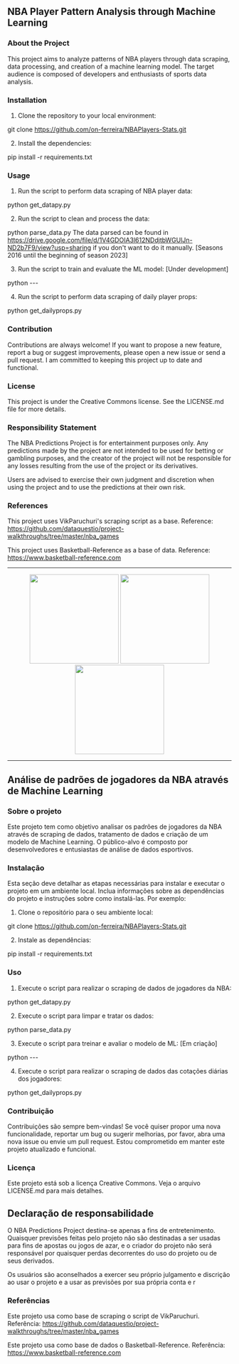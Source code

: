 ## **NBA Player Pattern Analysis through Machine Learning**

### About the Project
This project aims to analyze patterns of NBA players through data scraping, data processing, and creation of a machine learning model. The target audience is composed of developers and enthusiasts of sports data analysis.

### Installation

1. Clone the repository to your local environment:

git clone https://github.com/on-ferreira/NBAPlayers-Stats.git

2. Install the dependencies:

pip install -r requirements.txt

### Usage

1. Run the script to perform data scraping of NBA player data:

python get_datapy.py

2. Run the script to clean and process the data:

python parse_data.py
The data parsed can be found in https://drive.google.com/file/d/1V4GDOIA3l612NDdjtbWGUlJn-ND2b7F9/view?usp=sharing if you don't want to do it manually. [Seasons 2016 until the beginning of season 2023]

3. Run the script to train and evaluate the ML model: [Under development]

python ---

4. Run the script to perform data scraping of daily player props:

python get_dailyprops.py

### Contribution
Contributions are always welcome! If you want to propose a new feature, report a bug or suggest improvements, please open a new issue or send a pull request. I am committed to keeping this project up to date and functional.

### License
This project is under the Creative Commons license. See the LICENSE.md file for more details.

### Responsibility Statement
The NBA Predictions Project is for entertainment purposes only. Any predictions made by the project are not intended to be used for betting or gambling purposes, and the creator of the project will not be responsible for any losses resulting from the use of the project or its derivatives.

Users are advised to exercise their own judgment and discretion when using the project and to use the predictions at their own risk.

### References

This project uses VikParuchuri's scraping script as a base. Reference: https://github.com/dataquestio/project-walkthroughs/tree/master/nba_games

This project uses Basketball-Reference as a base of data. Reference: https://www.basketball-reference.com



---
<p align="center">
  <img src="https://www.gov.br/planalto/pt-br/conheca-a-presidencia/acervo/simbolos-nacionais/bandeira/bandeiragrande.jpg" width="200" />
  <img src="https://www.gov.br/planalto/pt-br/conheca-a-presidencia/acervo/simbolos-nacionais/bandeira/bandeiragrande.jpg" width="200" /> 
  <img src="https://www.gov.br/planalto/pt-br/conheca-a-presidencia/acervo/simbolos-nacionais/bandeira/bandeiragrande.jpg" width="200" />
</p>

---


## **Análise de padrões de jogadores da NBA através de Machine Learning**

### Sobre o projeto
Este projeto tem como objetivo analisar os padrões de jogadores da NBA através de scraping de dados, tratamento de dados e criação de um modelo de Machine Learning. O público-alvo é composto por desenvolvedores e entusiastas de análise de dados esportivos.

### Instalação
Esta seção deve detalhar as etapas necessárias para instalar e executar o projeto em um ambiente local. Inclua informações sobre as dependências do projeto e instruções sobre como instalá-las. Por exemplo:

1. Clone o repositório para o seu ambiente local: 

git clone https://github.com/on-ferreira/NBAPlayers-Stats.git

2. Instale as dependências: 

pip install -r requirements.txt


### Uso

1. Execute o script para realizar o scraping de dados de jogadores da NBA:

python get_datapy.py

2. Execute o script para limpar e tratar os dados:

python parse_data.py

3. Execute o script para treinar e avaliar o modelo de ML: [Em criação]

python ---

4. Execute o script para realizar o scraping de dados das cotações diárias dos jogadores:

python get_dailyprops.py

### Contribuição

Contribuições são sempre bem-vindas! Se você quiser propor uma nova funcionalidade, reportar um bug ou sugerir melhorias, por favor, abra uma nova issue ou envie um pull request. Estou comprometido em manter este projeto atualizado e funcional.

### Licença

Este projeto está sob a licença Creative Commons. Veja o arquivo LICENSE.md para mais detalhes.

## Declaração de responsabilidade

O NBA Predictions Project destina-se apenas a fins de entretenimento. Quaisquer previsões feitas pelo projeto não são destinadas a ser usadas para fins de apostas ou jogos de azar, e o criador do projeto não será responsável por quaisquer perdas decorrentes do uso do projeto ou de seus derivados.

Os usuários são aconselhados a exercer seu próprio julgamento e discrição ao usar o projeto e a usar as previsões por sua própria conta e r

### Referências

Este projeto usa como base de scraping o script de VikParuchuri. Referência: https://github.com/dataquestio/project-walkthroughs/tree/master/nba_games

Este projeto usa como base de dados o Basketball-Reference. Referência: https://www.basketball-reference.com
